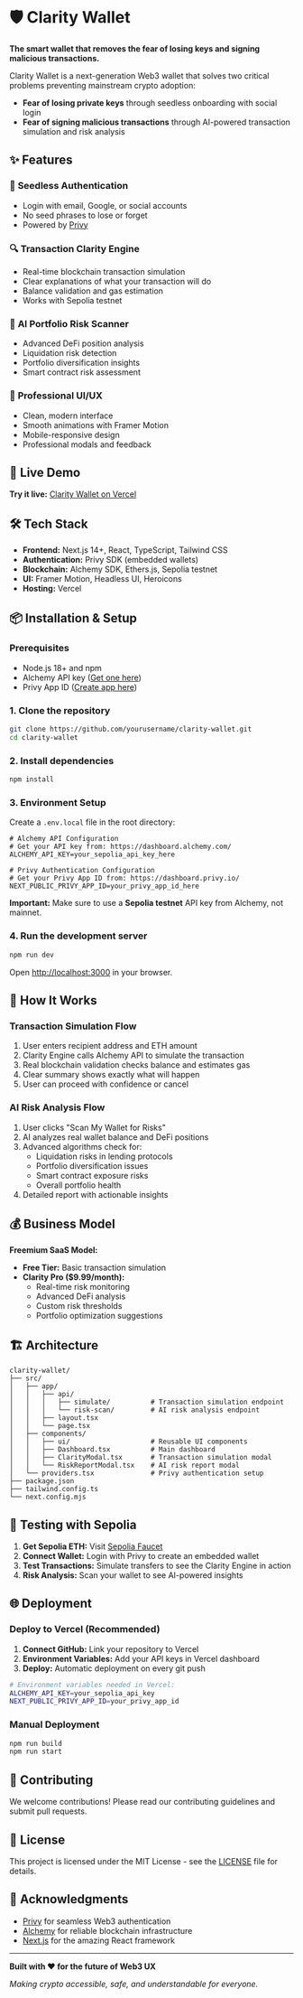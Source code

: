 # 🛡️ Clarity Wallet

**The smart wallet that removes the fear of losing keys and signing malicious transactions.**

Clarity Wallet is a next-generation Web3 wallet that solves two critical problems preventing mainstream crypto adoption:
- **Fear of losing private keys** through seedless onboarding with social login
- **Fear of signing malicious transactions** through AI-powered transaction simulation and risk analysis

## ✨ Features

### 🔐 **Seedless Authentication**
- Login with email, Google, or social accounts
- No seed phrases to lose or forget
- Powered by [Privy](https://privy.io)

### 🔍 **Transaction Clarity Engine**
- Real-time blockchain transaction simulation
- Clear explanations of what your transaction will do
- Balance validation and gas estimation
- Works with Sepolia testnet

### 🤖 **AI Portfolio Risk Scanner**
- Advanced DeFi position analysis
- Liquidation risk detection
- Portfolio diversification insights
- Smart contract risk assessment

### 💎 **Professional UI/UX**
- Clean, modern interface
- Smooth animations with Framer Motion
- Mobile-responsive design
- Professional modals and feedback

## 🚀 Live Demo

**Try it live:** [Clarity Wallet on Vercel](your-vercel-url-here)

## 🛠️ Tech Stack

- **Frontend:** Next.js 14+, React, TypeScript, Tailwind CSS
- **Authentication:** Privy SDK (embedded wallets)
- **Blockchain:** Alchemy SDK, Ethers.js, Sepolia testnet
- **UI:** Framer Motion, Headless UI, Heroicons
- **Hosting:** Vercel

## 📦 Installation & Setup

### Prerequisites
- Node.js 18+ and npm
- Alchemy API key ([Get one here](https://alchemy.com))
- Privy App ID ([Create app here](https://dashboard.privy.io))

### 1. Clone the repository
```bash
git clone https://github.com/yourusername/clarity-wallet.git
cd clarity-wallet
```

### 2. Install dependencies
```bash
npm install
```

### 3. Environment Setup
Create a `.env.local` file in the root directory:

```env
# Alchemy API Configuration
# Get your API key from: https://dashboard.alchemy.com/
ALCHEMY_API_KEY=your_sepolia_api_key_here

# Privy Authentication Configuration  
# Get your Privy App ID from: https://dashboard.privy.io/
NEXT_PUBLIC_PRIVY_APP_ID=your_privy_app_id_here
```

**Important:** Make sure to use a **Sepolia testnet** API key from Alchemy, not mainnet.

### 4. Run the development server
```bash
npm run dev
```

Open [http://localhost:3000](http://localhost:3000) in your browser.

## 🎯 How It Works

### Transaction Simulation Flow
1. User enters recipient address and ETH amount
2. Clarity Engine calls Alchemy API to simulate the transaction
3. Real blockchain validation checks balance and estimates gas
4. Clear summary shows exactly what will happen
5. User can proceed with confidence or cancel

### AI Risk Analysis Flow
1. User clicks "Scan My Wallet for Risks"
2. AI analyzes real wallet balance and DeFi positions
3. Advanced algorithms check for:
   - Liquidation risks in lending protocols
   - Portfolio diversification issues
   - Smart contract exposure risks
   - Overall portfolio health
4. Detailed report with actionable insights

## 💰 Business Model

**Freemium SaaS Model:**
- **Free Tier:** Basic transaction simulation
- **Clarity Pro ($9.99/month):** 
  - Real-time risk monitoring
  - Advanced DeFi analysis
  - Custom risk thresholds
  - Portfolio optimization suggestions

## 🏗️ Architecture

```
clarity-wallet/
├── src/
│   ├── app/
│   │   ├── api/
│   │   │   ├── simulate/          # Transaction simulation endpoint
│   │   │   └── risk-scan/         # AI risk analysis endpoint
│   │   ├── layout.tsx
│   │   └── page.tsx
│   ├── components/
│   │   ├── ui/                    # Reusable UI components
│   │   ├── Dashboard.tsx          # Main dashboard
│   │   ├── ClarityModal.tsx       # Transaction simulation modal
│   │   └── RiskReportModal.tsx    # AI risk report modal
│   └── providers.tsx              # Privy authentication setup
├── package.json
├── tailwind.config.ts
└── next.config.mjs
```

## 🧪 Testing with Sepolia

1. **Get Sepolia ETH:** Visit [Sepolia Faucet](https://sepoliafaucet.com/)
2. **Connect Wallet:** Login with Privy to create an embedded wallet
3. **Test Transactions:** Simulate transfers to see the Clarity Engine in action
4. **Risk Analysis:** Scan your wallet to see AI-powered insights

## 🌐 Deployment

### Deploy to Vercel (Recommended)

1. **Connect GitHub:** Link your repository to Vercel
2. **Environment Variables:** Add your API keys in Vercel dashboard
3. **Deploy:** Automatic deployment on every git push

```bash
# Environment variables needed in Vercel:
ALCHEMY_API_KEY=your_sepolia_api_key
NEXT_PUBLIC_PRIVY_APP_ID=your_privy_app_id
```

### Manual Deployment
```bash
npm run build
npm run start
```

## 🤝 Contributing

We welcome contributions! Please read our contributing guidelines and submit pull requests.

## 📄 License

This project is licensed under the MIT License - see the [LICENSE](LICENSE) file for details.

## 🙏 Acknowledgments

- [Privy](https://privy.io) for seamless Web3 authentication
- [Alchemy](https://alchemy.com) for reliable blockchain infrastructure
- [Next.js](https://nextjs.org) for the amazing React framework

---

**Built with ❤️ for the future of Web3 UX**

*Making crypto accessible, safe, and understandable for everyone.*
